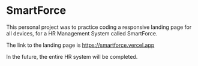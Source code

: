 # SmartForce

This personal project was to practice coding a responsive landing page for all devices, for a HR Management System called SmartForce. 

The link to the landing page is https://smartforce.vercel.app

In the future, the entire HR system will be completed.

